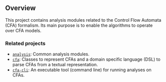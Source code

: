 ## Overview

This project contains analysis modules related to the Control Flow Automata (CFA) formalism. Its
main purpose is to enable the algorithms to operate over CFA models.

### Related projects

* [`analysis`](../../common/analysis/README.md): Common analysis modules.
* [`cfa`](../cfa/README.md): Classes to represent CFAs and a domain specific language (DSL) to parse
  CFAs from a textual representation.
* [`cfa-cli`](../cfa-cli/README.md): An executable tool (command line) for running analyses on CFAs.